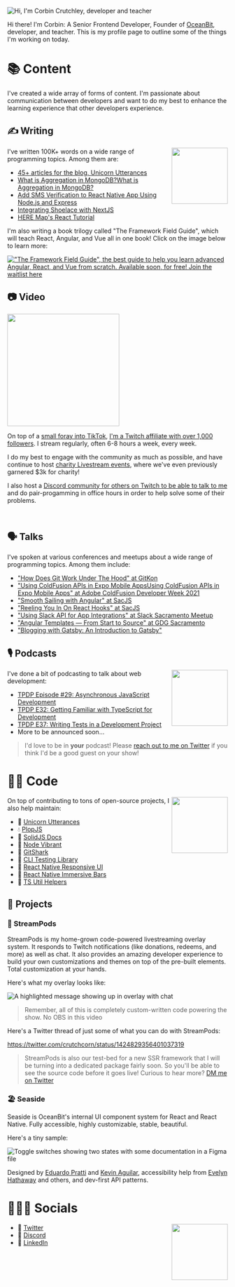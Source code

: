 ![Hi, I'm Corbin Crutchley, developer and teacher](./header.png)

Hi there! I'm Corbin: A Senior Frontend Developer, Founder of [OceanBit](https://oceanbit.dev), developer, and teacher. This is my profile page to outline some of the things I'm working on today.



<h1><span aria-hidden="true">📚</span> Content</h1>

I've created a wide array of forms of content. I'm passionate about communication between developers and want to do my best to enhance the learning experience that other developers experience.

<h2><span aria-hidden="true">✍️</span> Writing</h2>

<a href="https://unicorn-utterances.com"><img alt="" width="128" height="128"  align="right" src="uu_logo.png"/></a>

I've written 100K+ words on a wide range of programming topics. Among them are:


- [45+ articles for the blog, Unicorn Utterances](https://crutchcorn.dev)
- [What is Aggregation in MongoDB?What is Aggregation in MongoDB?](https://www.mongodb.com/basics/aggregation)
- [Add SMS Verification to React Native App Using Node.js and Express](https://developer.vonage.com/blog/2020/05/26/add-sms-verification-in-a-react-native-app-using-node-js-and-express-dr)
- [Integrating Shoelace with NextJS](https://next.shoelace.style/tutorials/integrating-with-nextjs)
- [HERE Map's React Tutorial](https://developer.here.com/tutorials/react)

I'm also writing a book trilogy called "The Framework Field Guide", which will teach React, Angular, and Vue all in one book! Click on the image below to learn more:

[!["The Framework Field Guide", the best guide to help you learn advanced Angular, React, and Vue from scratch. Available soon, for free! Join the waitlist here](./frarnework_field_guide.png)](https://framework.guide)


<h2><span aria-hidden="true">📷</span> Video</h2>

<a href="https://twitch.tv/crutchcorn" style="display:flex;"><img alt="" width="256" height="256"  align="left" src="twitch.png"/></a>

On top of a [small foray into TikTok](https://www.tiktok.com/@crutchcorn/video/7083240403318721838), [I'm a Twitch affiliate with over 1,000 followers](https://twitch.tv/crutchcorn). I stream regularly, often 6-8 hours a week, every week.

I do my best to engage with the community as much as possible, and have continue to host [charity Livestream events](https://theframedrops.com/), where we've even previously garnered $3k for charity!

I also host a [Discord community for others on Twitch to be able to talk to me](https://discord.gg/FMcvc6T) and do pair-progamming in office hours in order to help solve some of their problems. 

<br/>

<h2><span aria-hidden="true">🗣️</span> Talks</h2>

I've spoken at various conferences and meetups about a wide range of programming topics. Among them include:

- ["How Does Git Work Under The Hood" at GitKon](https://www.gitkraken.com/gitkon/how-does-git-work-under-the-hood)
- ["Using ColdFusion APIs in Expo Mobile AppsUsing ColdFusion APIs in Expo Mobile Apps" at Adobe ColdFusion Developer Week 2021](https://web.archive.org/web/20210621181857/https://adobe.vconfex.com/site/adobe-coldfusion-developer-week/977)
- ["Smooth Sailing with Angular" at SacJS](https://www.meetup.com/The-Sacramento-Javascript-Meetup/events/247295930/)
- ["Reeling You In On React Hooks" at SacJS](https://github.com/sacjs/website/issues/130)
- ["Using Slack API for App Integrations" at Slack Sacramento Meetup](https://slackcommunity.com/events/details/slack-sacramento-presents-building-communities-and-slack-api-integrations/)
- ["Angular Templates — From Start to Source" at GDG Sacramento](https://www.meetup.com/gdgsacramento/events/tgxqkqyxqbrb/)
- ["Blogging with Gatsby: An Introduction to Gatsby"](https://www.tracydevs.com/2020/04/blogging-with-gatsby-introduction-to-gatsby/)


<h2><span aria-hidden="true">🎙️</span> Podcasts</h2>

<img alt="" width="128" height="128"  align="right" src="content_icon.png"/>

I've done a bit  of podcasting to talk about web development:

- [TPDP Episode #29: Asynchronous JavaScript Development](https://www.thepolyglotdeveloper.com/2019/07/tpdp-e29-asynchronous-javascript-development/)
- [TPDP E32: Getting Familiar with TypeScript for Development](https://www.thepolyglotdeveloper.com/2019/10/tpdp-e32-getting-familiar-typescript-development/)
- [TPDP E37: Writing Tests in a Development Project](https://www.thepolyglotdeveloper.com/2020/06/tpdp-e37-writing-tests-development-project/)
- More to be announced soon...

> I'd love to be in **your** podcast! Please [reach out to me on Twitter](https://twitter.com) if you think I'd be a good guest on your show!




<h1><span aria-hidden="true">👨‍💻</span> Code</h1>

<img alt="" width="128" height="128"  align="right" src="code_icon.png"/>

On top of contributing to tons of open-source projects, I also help maintain:

- 🦄 [Unicorn Utterances](https://github.com/unicorn-utterances/)
- 💧 [PlopJS](https://github.com/plopjs/)
- 📘 [SolidJS Docs](https://github.com/solidjs/solid-docs-next/)
- 🎨 [Node Vibrant](https://github.com/Vibrant-Colors/)
- 🦈 [GitShark](https://github.com/oceanbit/gitshark)
- 🐨 [CLI Testing Library](https://github.com/crutchcorn/cli-testing-library)
- 🤳 [React Native Responsive UI](https://github.com/oceanbit/react-native-responsive-ui)
- 🍫 [React Native Immersive Bars](https://github.com/oceanbit/react-native-immersive-bars)
- 🔷 [TS Util Helpers](https://github.com/crutchcorn/ts-util-helpers)

<h2><span aria-hidden="true">🤔</span> Projects</h2>

<h3><span aria-hidden="true">🐳</span> StreamPods</h3>

StreamPods is my home-grown code-powered livestreaming overlay system. It responds to Twitch notifications (like donations, redeems, and more) as well as chat. It also provides an amazing developer experience to build your own customizations and themes on top of the pre-built elements. Total customization at your hands.

Here's what my overlay looks like:

![A highlighted message showing up in overlay with chat](https://cdn.crutchcorn.com/github/highlight-msg.gif)

> Remember, all of this is completely custom-written code powering the show. No OBS in this video

Here's a Twitter thread of just some of what you can do with StreamPods:

https://twitter.com/crutchcorn/status/1424829356401037319

> StreamPods is also our test-bed for a new SSR framework that I will be turning into a dedicated package fairly soon. So you'll be able to see the source code before it goes live! Curious to hear more? [DM me on Twitter](https://twitter.com/crutchcorn)

<h3><span aria-hidden="true">🏖️</span> Seaside</h3>

Seaside is OceanBit's internal UI component system for React and React Native. Fully accessible, highly customizable, stable, beautiful.

Here's a tiny sample:

![Toggle switches showing two states with some documentation in a Figma file](https://cdn.crutchcorn.com/github/seaside-sample.png)

Designed by [Eduardo Pratti](https://twitter.com/edpratti/) and [Kevin Aguilar](https://dribbble.com/kevttob), accessibility help from [Evelyn Hathaway](https://github.com/evelynhathaway/) and others, and dev-first API patterns.


<h1><span aria-hidden="true">🧑‍🤝‍🧑</span> Socials</h1>

<img alt="" width="128" height="128"  align="right" src="links_icon.png"/>

- 🐣 [Twitter](https://twitter.com/crutchcorn)
- 💜 [Discord](https://discord.com/invite/FMcvc6T)
- 💼 [LinkedIn](https://www.linkedin.com/in/corbincrutchley/)